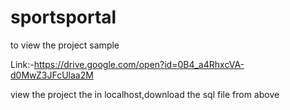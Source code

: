 # sportsportal

to view the project sample 

Link:-https://drive.google.com/open?id=0B4_a4RhxcVA-d0MwZ3JFcUlaa2M





view the project the in localhost,download the sql file from above 

